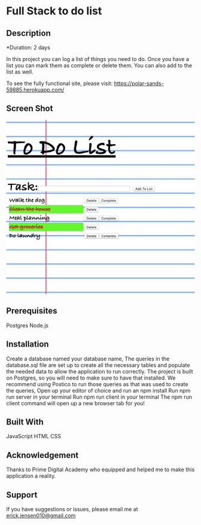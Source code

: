 # Full Stack to do list

## Description
*Duration: 2 days

In this project you can log a list of things you need to do. Once you have a list you can mark them as complete or delete them. You can also add to the list as well.

To see the fully functional site, please visit: https://polar-sands-59885.herokuapp.com/

## Screen Shot
![](server/public/images/todo.jpeg)

## Prerequisites
Postgres
Node.js

## Installation

Create a database named your database name,
The queries in the database.sql file are set up to create all the necessary tables and populate the needed data to allow the application to run correctly. The project is built on Postgres, so you will need to make sure to have that installed. We recommend using Postico to run those queries as that was used to create the queries,
Open up your editor of choice and run an npm install
Run npm run server in your terminal
Run npm run client in your terminal
The npm run client command will open up a new browser tab for you!

## Built With
JavaScript
HTML
CSS

## Acknowledgement
Thanks to Prime Digital Academy who equipped and helped me to make this application a reality.

## Support
If you have suggestions or issues, please email me at erick.jensen010@gmail.com